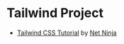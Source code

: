 # Tailwind Project

-   [Tailwind CSS Tutorial](https://www.youtube.com/watch?v=bxmDnn7lrnk&list=PL4cUxeGkcC9gpXORlEHjc5bgnIi5HEGhw) by [Net Ninja](https://www.youtube.com/@NetNinja)

